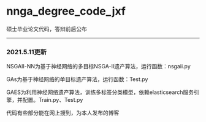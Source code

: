 # nnga_degree_code_jxf
硕士毕业论文代码，答辩前后公布



-----



### 2021.5.11更新

NSGAII-NN为基于神经网络的多目标NSGA-II遗产算法，运行函数：nsgaii.py

GAs为基于神经网络的单目标遗产算法，运行函数：Test.py

GAES为利用神经网络遗产算法，训练多标签分类模型，依赖elasticsearch服务引擎，并配置。Train.py、Test.py



代码有些部分能在网上搜到，为本人发布的博客

